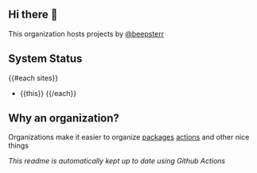 ## Hi there 👋

This organization hosts projects by [@beepsterr](https://github.com/BeepSterr)
## System Status
{{#each sites}}
- {{this}}
{{/each}}
## Why an organization?
Organizations make it easier to organize [packages](https://github.com/orgs/beepsdev/packages) [actions](https://github.com/beepsdev/.github/blob/main/runners/docker-compose.yml) and other nice things

*This readme is automatically kept up to date using Github Actions*
